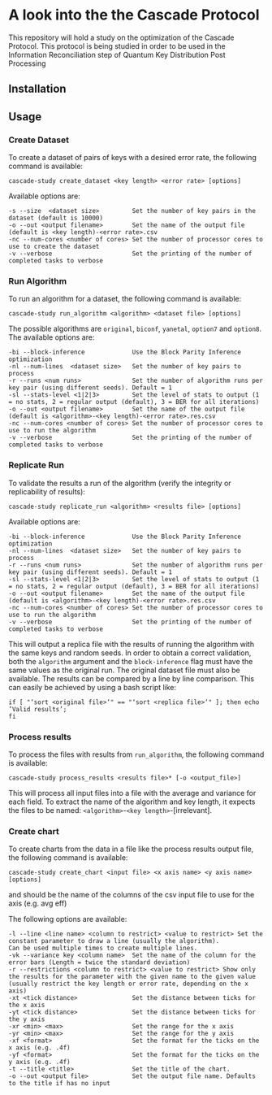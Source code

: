 # A look into the the Cascade Protocol

This repository will hold a study on the optimization of the Cascade Protocol. This protocol is being studied in order to be used in the Information Reconciliation step of Quantum Key Distribution Post Processing

## Installation

## Usage 

### Create Dataset

To create a dataset of pairs of keys with a desired error rate, the following command is available:

```
cascade-study create_dataset <key length> <error rate> [options]
```

Available options are:
```
-s --size  <dataset size>         Set the number of key pairs in the dataset (default is 10000)
-o --out <output filename>        Set the name of the output file (default is <key length)-<error rate>.csv
-nc --num-cores <number of cores> Set the number of processor cores to use to create the dataset
-v --verbose                      Set the printing of the number of completed tasks to verbose
```

### Run Algorithm

To run an algorithm for a dataset, the following command is available:

```
cascade-study run_algorithm <algorithm> <dataset file> [options]
```

The possible algorithms are `original`, `biconf`, `yanetal`, `option7` and `option8`. The available options are:

```
-bi --block-inference             Use the Block Parity Inference optimization
-nl --num-lines  <dataset size>   Set the number of key pairs to process
-r --runs <num runs>              Set the number of algorithm runs per key pair (using different seeds). Default = 1
-sl --stats-level <1|2|3>         Set the level of stats to output (1 = no stats, 2 = regular output (default), 3 = BER for all iterations)   
-o --out <output filename>        Set the name of the output file (default is <algorithm>-<key length)-<error rate>.res.csv
-nc --num-cores <number of cores> Set the number of processor cores to use to run the algorithm
-v --verbose                      Set the printing of the number of completed tasks to verbose
```

### Replicate Run

To validate the results a run of the algorithm (verify the integrity or replicability of results):

```
cascade-study replicate_run <algorithm> <results file> [options]
```

Available options are:
```
-bi --block-inference             Use the Block Parity Inference optimization
-nl --num-lines  <dataset size>   Set the number of key pairs to process
-r --runs <num runs>              Set the number of algorithm runs per key pair (using different seeds). Default = 1
-sl --stats-level <1|2|3>         Set the level of stats to output (1 = no stats, 2 = regular output (default), 3 = BER for all iterations)   
-o --out <output filename>        Set the name of the output file (default is <algorithm>-<key length)-<error rate>.res.csv
-nc --num-cores <number of cores> Set the number of processor cores to use to run the algorithm
-v --verbose                      Set the printing of the number of completed tasks to verbose
```

This will output a replica file with the results of running the algorithm with the same keys and random seeds. In order to obtain a correct validation, both the `algorithm` argument and the `block-inference` flag must have the same values as the original run. The original dataset file must also be available. The results can be compared by a line by line comparison. This can easily be achieved by using a bash script like:

```
if [ "‘sort <original file>‘" == "‘sort <replica file>‘" ]; then echo ’Valid results’;
fi
```

### Process results

To process the files with results from `run_algorithm`, the following command is available:

```
cascade-study process_results <results file>* [-o <output_file>]
```

This will process all input files into a file with the average and variance for each field. To extract the name of the algorithm and key length, it expects the files to be named: `<algorithm>`-`<key length>`-[irrelevant].
  
 ### Create chart
 
 To create charts from the data in a file like the process results output file, the following command is available:
 
 ```
 cascade-study create_chart <input file> <x axis name> <y axis name> [options]
 ```

<x axis name> and <y axis name> should be the name of the columns of the csv input file to use for the axis (e.g. avg eff)

The following options are available:

```
-l --line <line name> <column to restrict> <value to restrict> Set the constant parameter to draw a line (usually the algorithm). 
Can be used multiple times to create multiple lines.
-vk --variance key <column name>  Set the name of the column for the error bars (Length = twice the standard deviation)
-r --restrictions <column to restrict> <value to restrict> Show only the results for the parameter with the given name to the given value (usually restrict the key length or error rate, depending on the x axis)
-xt <tick distance>               Set the distance between ticks for the x axis
-yt <tick distance>               Set the distance between ticks for the y axis
-xr <min> <max>                   Set the range for the x axis
-yr <min> <max>                   Set the range for the y axis
-xf <format>                      Set the format for the ticks on the x axis (e.g. .4f)
-yf <format>                      Set the format for the ticks on the y axis (e.g. .4f)
-t --title <title>                Set the title of the chart.
-o --out <output file>            Set the output file name. Defaults to the title if has no input
```


